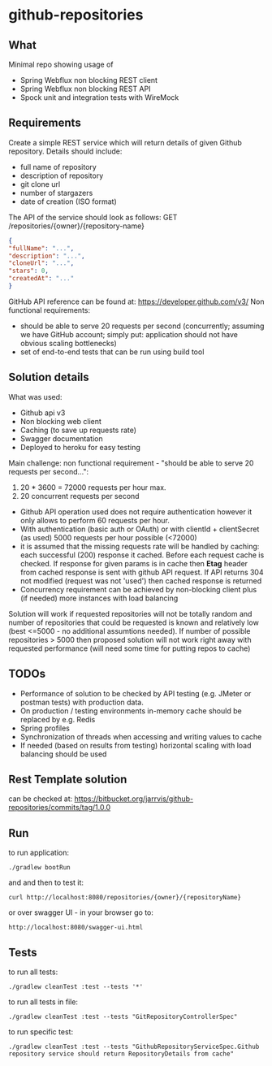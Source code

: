 # github-repositories

## What

Minimal repo showing usage of
 - Spring Webflux non blocking REST client
 - Spring Webflux non blocking REST API
 - Spock unit and integration tests with WireMock
 

## Requirements

Create a simple REST service which will return details of given Github repository. Details should
include:

* full name of repository
* description of repository
* git clone url
* number of stargazers
* date of creation (ISO format)


The API of the service should look as follows:
GET /repositories/{owner}/{repository-name}
```json
{
"fullName": "...",
"description": "...",
"cloneUrl": "...",
"stars": 0,
"createdAt": "..."
}
```

GitHub API reference can be found at: https://developer.github.com/v3/
Non functional requirements:

* should be able to serve 20 requests per second (concurrently; assuming we have GitHub
account; simply put: application should not have obvious scaling bottlenecks)
* set of end-to-end tests that can be run using build tool


## Solution details
What was used:
- Github api v3
- Non blocking web client
- Caching (to save up requests rate)
- Swagger documentation
- Deployed to heroku for easy testing

Main challenge:
non functional requirement - "should be able to serve 20 requests per second...":

1. 20 * 3600 = 72000 requests per hour max.
2. 20 concurrent requests per second
 
- Github API operation used does not require authentication however it only allows to perform 60 requests per hour.
- With authentication (basic auth or OAuth) or with clientId + clientSecret (as used) 5000 requests per hour possible (<72000)
- it is assumed that the missing requests rate will be handled by caching: each successful (200) response it cached. 
Before each request cache is checked. If response for given params is in cache then **Etag** header from cached response is sent with github API request. 
If API returns 304 not modified (request was not 'used') then cached response is returned
- Concurrency requirement can be achieved by non-blocking client plus (if needed) more instances with load balancing

Solution will work if requested repositories will not be totally random 
and number of repositories that could be requested is known and relatively low (best <=5000 - no additional assumtions needed).
If number of possible repositories > 5000 then proposed solution will not work right away with requested performance (will need some time for putting repos to cache)      
 


## TODOs

- Performance of solution to be checked by API testing (e.g. JMeter or postman tests) with production data.
- On production / testing environments in-memory cache should be replaced by e.g. Redis
- Spring profiles
- Synchronization of threads when accessing and writing values to cache
- If needed (based on results from testing) horizontal scaling with load balancing should be used

## Rest Template solution

can be checked at:
https://bitbucket.org/jarrvis/github-repositories/commits/tag/1.0.0

## Run

to run application:

`./gradlew bootRun`

and and then to test it:

`curl http://localhost:8080/repositories/{owner}/{repositoryName}`

or over swagger UI - in your browser go to:

`http://localhost:8080/swagger-ui.html`



## Tests

to run all tests:

`./gradlew cleanTest :test --tests '*'`

to run all tests in file:

`./gradlew cleanTest :test --tests "GitRepositoryControllerSpec"`

to run specific test:

`./gradlew cleanTest :test --tests "GithubRepositoryServiceSpec.Github repository service should return RepositoryDetails from cache"`